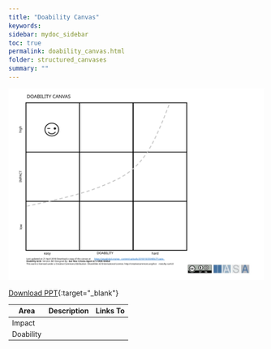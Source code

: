 ```yaml
---
title: "Doability Canvas"
keywords: 
sidebar: mydoc_sidebar
toc: true
permalink: doability_canvas.html
folder: structured_canvases
summary: ""
---
```


![image001](media/doability_canvas001.svg)

[Download PPT](media/ppt/doability_canvas.ppt){:target="_blank"}

| Area | Description | Links To |
| --- | --- | --- |
| Impact |   |   |
| Doability |   |   |